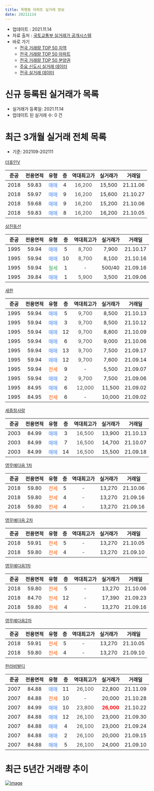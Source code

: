 ```yaml
---
title: 목행동 아파트 실거래 정보
date: 20211114
---
```


* 업데이트 : 2021.11.14
* 자료 출처 : [국토교통부 실거래가 공개시스템](http://rt.molit.go.kr)
* 바로 가기
    * [전국 거래량 TOP 50 지역](https://apt-info.github.io/apt-trade-info/tr)
    * [전국 거래량 TOP 50 아파트](https://apt-info.github.io/apt-trade-info/ta)
    * [전국 거래량 TOP 50 분양권](https://apt-info.github.io/apt-trade-info/tb)
    * [주요 신도시 실거래 데이터](https://apt-info.github.io/apt-trade-info/newtown)
    * [전국 실거래 데이터](https://apt-info.github.io/apt-trade-info/all)



<script async src="https://pagead2.googlesyndication.com/pagead/js/adsbygoogle.js"></script>
<!-- 기본광고 -->
<ins class="adsbygoogle"
     style="display:block"
     data-ad-client="ca-pub-1142216861245946"
     data-ad-slot="4805727019"
     data-ad-format="auto"
     data-full-width-responsive="true"></ins>
<script>
     (adsbygoogle = window.adsbygoogle || []).push({});
</script>


# 신규 등록된 실거래가 목록

* 실거래가 등록일: 2021.11.14
* 업데이트 된 실거래 수: 0 건




<script async src="https://pagead2.googlesyndication.com/pagead/js/adsbygoogle.js"></script>
<!-- 기본광고 -->
<ins class="adsbygoogle"
     style="display:block"
     data-ad-client="ca-pub-1142216861245946"
     data-ad-slot="4805727019"
     data-ad-format="auto"
     data-full-width-responsive="true"></ins>
<script>
     (adsbygoogle = window.adsbygoogle || []).push({});
</script>


# 최근 3개월 실거래 전체 목록
* 기준: 202109-202111


[더휴인Ⅴ](https://search.naver.com/search.naver?query=%EB%8D%94%ED%9C%B4%EC%9D%B8%E2%85%A4)

|준공|전용면적|유형|층|역대최고가|실거래가|거래일|
|:---:|:---:|:---:|:---:|:---:|:---:|:---:|
|2018|59.83|<span style="color:#4285F3">매매</span>|4|<span style="color:#444444">16,200</span>|15,500|21.11.06|
|2018|59.97|<span style="color:#4285F3">매매</span>|9|<span style="color:#444444">16,200</span>|15,600|21.10.27|
|2018|59.68|<span style="color:#4285F3">매매</span>|9|<span style="color:#444444">16,200</span>|15,200|21.10.06|
|2018|59.83|<span style="color:#4285F3">매매</span>|8|<span style="color:#444444">16,200</span>|16,200|21.10.05|

[삼진동산](https://search.naver.com/search.naver?query=%EC%82%BC%EC%A7%84%EB%8F%99%EC%82%B0)

|준공|전용면적|유형|층|역대최고가|실거래가|거래일|
|:---:|:---:|:---:|:---:|:---:|:---:|:---:|
|1995|59.94|<span style="color:#4285F3">매매</span>|5|<span style="color:#444444">8,700</span>|7,900|21.10.17|
|1995|59.94|<span style="color:#4285F3">매매</span>|10|<span style="color:#444444">8,700</span>|8,100|21.10.16|
|1995|59.94|<span style="color:#34A853">월세</span>|1|<span style="color:#444444">-</span>|500/40|21.09.16|
|1995|39.84|<span style="color:#4285F3">매매</span>|1|<span style="color:#444444">5,900</span>|3,500|21.09.06|

[새한](https://search.naver.com/search.naver?query=%EC%83%88%ED%95%9C)

|준공|전용면적|유형|층|역대최고가|실거래가|거래일|
|:---:|:---:|:---:|:---:|:---:|:---:|:---:|
|1995|59.94|<span style="color:#4285F3">매매</span>|5|<span style="color:#444444">9,700</span>|8,500|21.10.13|
|1995|59.94|<span style="color:#4285F3">매매</span>|3|<span style="color:#444444">9,700</span>|8,500|21.10.12|
|1995|59.94|<span style="color:#4285F3">매매</span>|12|<span style="color:#444444">9,700</span>|8,800|21.10.09|
|1995|59.94|<span style="color:#4285F3">매매</span>|6|<span style="color:#444444">9,700</span>|9,000|21.10.06|
|1995|59.94|<span style="color:#4285F3">매매</span>|13|<span style="color:#444444">9,700</span>|7,500|21.09.17|
|1995|59.94|<span style="color:#4285F3">매매</span>|12|<span style="color:#444444">9,700</span>|7,600|21.09.14|
|1995|59.94|<span style="color:#FF5A00">전세</span>|9|<span style="color:#444444">-</span>|5,500|21.09.07|
|1995|59.94|<span style="color:#4285F3">매매</span>|2|<span style="color:#444444">9,700</span>|7,500|21.09.06|
|1995|84.95|<span style="color:#4285F3">매매</span>|6|<span style="color:#444444">12,000</span>|11,500|21.09.02|
|1995|84.95|<span style="color:#FF5A00">전세</span>|6|<span style="color:#444444">-</span>|10,000|21.09.02|

[세중참사랑](https://search.naver.com/search.naver?query=%EC%84%B8%EC%A4%91%EC%B0%B8%EC%82%AC%EB%9E%91)

|준공|전용면적|유형|층|역대최고가|실거래가|거래일|
|:---:|:---:|:---:|:---:|:---:|:---:|:---:|
|2003|84.99|<span style="color:#4285F3">매매</span>|3|<span style="color:#444444">16,500</span>|13,900|21.10.13|
|2003|84.99|<span style="color:#4285F3">매매</span>|7|<span style="color:#444444">16,500</span>|14,700|21.10.07|
|2003|84.99|<span style="color:#4285F3">매매</span>|14|<span style="color:#444444">16,500</span>|15,500|21.09.18|

[영무예다음 1차](https://search.naver.com/search.naver?query=%EC%98%81%EB%AC%B4%EC%98%88%EB%8B%A4%EC%9D%8C+1%EC%B0%A8)

|준공|전용면적|유형|층|역대최고가|실거래가|거래일|
|:---:|:---:|:---:|:---:|:---:|:---:|:---:|
|2018|59.80|<span style="color:#FF5A00">전세</span>|5|<span style="color:#444444">-</span>|13,270|21.10.06|
|2018|59.80|<span style="color:#FF5A00">전세</span>|4|<span style="color:#444444">-</span>|13,270|21.09.16|
|2018|59.80|<span style="color:#FF5A00">전세</span>|4|<span style="color:#444444">-</span>|13,270|21.09.16|

[영무예다음 2차](https://search.naver.com/search.naver?query=%EC%98%81%EB%AC%B4%EC%98%88%EB%8B%A4%EC%9D%8C+2%EC%B0%A8)

|준공|전용면적|유형|층|역대최고가|실거래가|거래일|
|:---:|:---:|:---:|:---:|:---:|:---:|:---:|
|2018|59.91|<span style="color:#FF5A00">전세</span>|5|<span style="color:#444444">-</span>|13,270|21.10.05|
|2018|59.80|<span style="color:#FF5A00">전세</span>|4|<span style="color:#444444">-</span>|13,270|21.09.10|

[영무예다음1차](https://search.naver.com/search.naver?query=%EC%98%81%EB%AC%B4%EC%98%88%EB%8B%A4%EC%9D%8C1%EC%B0%A8)

|준공|전용면적|유형|층|역대최고가|실거래가|거래일|
|:---:|:---:|:---:|:---:|:---:|:---:|:---:|
|2018|59.80|<span style="color:#FF5A00">전세</span>|5|<span style="color:#444444">-</span>|13,270|21.10.06|
|2018|84.70|<span style="color:#FF5A00">전세</span>|12|<span style="color:#444444">-</span>|17,390|21.09.23|
|2018|59.80|<span style="color:#FF5A00">전세</span>|4|<span style="color:#444444">-</span>|13,270|21.09.16|

[영무예다음2차](https://search.naver.com/search.naver?query=%EC%98%81%EB%AC%B4%EC%98%88%EB%8B%A4%EC%9D%8C2%EC%B0%A8)

|준공|전용면적|유형|층|역대최고가|실거래가|거래일|
|:---:|:---:|:---:|:---:|:---:|:---:|:---:|
|2018|59.91|<span style="color:#FF5A00">전세</span>|5|<span style="color:#444444">-</span>|13,270|21.10.05|
|2018|59.80|<span style="color:#FF5A00">전세</span>|4|<span style="color:#444444">-</span>|13,270|21.09.10|

[한라비발디](https://search.naver.com/search.naver?query=%ED%95%9C%EB%9D%BC%EB%B9%84%EB%B0%9C%EB%94%94)

|준공|전용면적|유형|층|역대최고가|실거래가|거래일|
|:---:|:---:|:---:|:---:|:---:|:---:|:---:|
|2007|84.88|<span style="color:#4285F3">매매</span>|11|<span style="color:#444444">26,100</span>|22,800|21.11.09|
|2007|84.88|<span style="color:#FF5A00">전세</span>|10|<span style="color:#444444">-</span>|20,000|21.10.28|
|2007|84.99|<span style="color:#4285F3">매매</span>|10|<span style="color:#444444">23,800</span>|<b><span style="color:#FF0000">26,000</span></b>|21.10.22|
|2007|84.88|<span style="color:#4285F3">매매</span>|12|<span style="color:#444444">26,100</span>|23,000|21.09.30|
|2007|84.88|<span style="color:#4285F3">매매</span>|4|<span style="color:#444444">26,100</span>|23,000|21.09.24|
|2007|84.88|<span style="color:#4285F3">매매</span>|2|<span style="color:#444444">26,100</span>|20,000|21.09.15|
|2007|84.88|<span style="color:#4285F3">매매</span>|5|<span style="color:#444444">26,100</span>|24,000|21.09.10|



<script async src="https://pagead2.googlesyndication.com/pagead/js/adsbygoogle.js"></script>
<!-- 기본광고 -->
<ins class="adsbygoogle"
     style="display:block"
     data-ad-client="ca-pub-1142216861245946"
     data-ad-slot="4805727019"
     data-ad-format="auto"
     data-full-width-responsive="true"></ins>
<script>
     (adsbygoogle = window.adsbygoogle || []).push({});
</script>


# 최근 5년간 거래량 추이


<div style="width:100%;">
    <canvas id="deal_progress" height="200"></canvas>
</div>

<script>
new Chart(document.getElementById("deal_progress"), {
    type: 'line',
    data: {
        labels: ['16.01','16.02','16.03','16.04','16.05','16.06','16.07','16.08','16.09','16.10','16.11','16.12','17.01','17.02','17.03','17.04','17.05','17.06','17.07','17.08','17.09','17.10','17.11','17.12','18.01','18.02','18.03','18.04','18.05','18.06','18.07','18.08','18.09','18.10','18.11','18.12','19.01','19.02','19.03','19.04','19.05','19.06','19.07','19.08','19.09','19.10','19.11','19.12','20.01','20.02','20.03','20.04','20.05','20.06','20.07','20.08','20.09','20.10','20.11','20.12','21.01','21.02','21.03','21.04','21.05','21.06','21.07','21.08','21.09','21.10','21.11'],
        datasets: [{
            label: '매매/분양권',
            data: [7,11,16,13,5,10,12,10,6,9,7,7,11,11,6,7,9,8,4,5,10,5,14,4,3,7,10,2,3,3,7,7,3,7,5,1,5,3,13,10,6,4,11,10,8,7,7,8,6,12,11,13,10,8,6,10,5,16,22,12,9,13,14,9,10,11,10,16,10,12,2],
            borderColor: "rgba(66, 133, 243, 1)",
            backgroundColor: "rgba(66, 133, 243, 0.05)",
            borderWidth: 1,
            pointRadius: 0,
            fill: false,
            lineTension: 0
        },{
            label: '전/월세',
            data: [3,3,6,5,6,5,4,5,3,69,11,7,7,11,8,16,17,6,13,6,3,0,7,5,4,4,5,4,3,4,0,5,7,5,3,3,5,6,8,5,1,8,6,7,3,3,6,4,5,8,11,7,7,3,4,10,7,139,15,15,15,8,3,3,3,3,3,5,9,5,0],
            borderColor: "rgba(255, 90, 0, 1)",
            backgroundColor: "rgba(255, 90, 0, 0.05)",
            borderWidth: 1,
            pointRadius: 0,
            fill: false,
            lineTension: 0
        },{
            label: '합계',
            data: [10,14,22,18,11,15,16,15,9,78,18,14,18,22,14,23,26,14,17,11,13,5,21,9,7,11,15,6,6,7,7,12,10,12,8,4,10,9,21,15,7,12,17,17,11,10,13,12,11,20,22,20,17,11,10,20,12,155,37,27,24,21,17,12,13,14,13,21,19,17,2],
            borderColor: "rgba(0, 0, 0, 1)",
            backgroundColor: "rgba(0, 0, 0, 0.03)",
            borderWidth: 0.1,
            pointRadius: 0,
            fill: true,
            lineTension: 0
        }
        ]
    },
    options: {
        responsive: true,
        title: {
            display: false
        },
        tooltips: {
            mode: 'index',
            intersect: false
        },
        hover: {
            mode: 'nearest',
            intersect: true
        },
        scales: {
            xAxes: [{
                display: true,
                scaleLabel: {
                    display: true,
                    labelString: '년/월'
                }
            }],
            yAxes: [{
                display: true,
                ticks: {
                    suggestedMin: 0,
                },
                scaleLabel: {
                    display: true,
                    labelString: '실거래 수'
                }
            }]
        }
    }
});

</script>


[![image](https://apt-info.github.io/images/2020-01-03-apt-trade-info/1024x500.png)](https://play.google.com/store/apps/details?id=com.aptinfo.apttradeinfo)

